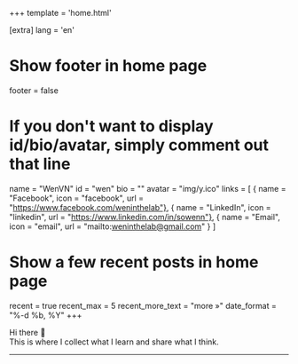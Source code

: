 +++
template = 'home.html'

[extra]
lang = 'en'

# Show footer in home page
footer = false

# If you don't want to display id/bio/avatar, simply comment out that line
name = "WenVN"
id = "wen"
bio = ""
avatar = "img/y.ico"
links = [
    { name = "Facebook", icon = "facebook", url = "https://www.facebook.com/weninthelab"},
    { name = "LinkedIn", icon = "linkedin", url = "https://www.linkedin.com/in/sowenn"},
    { name = "Email", icon = "email", url = "mailto:weninthelab@gmail.com" }
]

# Show a few recent posts in home page
recent = true
recent_max = 5
recent_more_text = "more »"
date_format = "%-d %b, %Y"
+++

Hi there 👋  
This is where I collect what I learn and share what I think.

--- 
